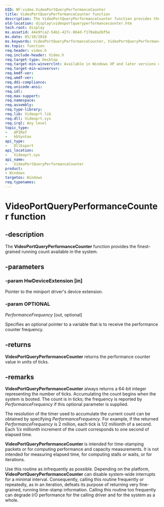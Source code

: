 ```yaml
---
UID: NF:video.VideoPortQueryPerformanceCounter
title: VideoPortQueryPerformanceCounter function
description: The VideoPortQueryPerformanceCounter function provides the finest-grained running count available in the system.
old-location: display\videoportqueryperformancecounter.htm
tech.root: display
ms.assetid: 44e9fca2-54b1-427c-864d-f170a8a26f5e
ms.date: 05/10/2018
ms.keywords: VideoPortQueryPerformanceCounter, VideoPortQueryPerformanceCounter function [Display Devices], VideoPort_Functions_cd442a17-45fb-493b-b725-8bfbd12ed398.xml, display.videoportqueryperformancecounter, video/VideoPortQueryPerformanceCounter
ms.topic: function
req.header: video.h
req.include-header: Video.h
req.target-type: Desktop
req.target-min-winverclnt: Available in Windows XP and later versions of the Windows operating systems.
req.target-min-winversvr: 
req.kmdf-ver: 
req.umdf-ver: 
req.ddi-compliance: 
req.unicode-ansi: 
req.idl: 
req.max-support: 
req.namespace: 
req.assembly: 
req.type-library: 
req.lib: Videoprt.lib
req.dll: Videoprt.sys
req.irql: Any level
topic_type:
-	APIRef
-	kbSyntax
api_type:
-	DllExport
api_location:
-	Videoprt.sys
api_name:
-	VideoPortQueryPerformanceCounter
product:
- Windows
targetos: Windows
req.typenames: 
---
```


# VideoPortQueryPerformanceCounter function


## -description


The <b>VideoPortQueryPerformanceCounter</b> function provides the finest-grained running count available in the system.


## -parameters




### -param HwDeviceExtension [in]

Pointer to the miniport driver's device extension.


### -param OPTIONAL

*PerformanceFrequency* [out, optional]

Specifies an optional pointer to a variable that is to receive the performance counter frequency.




## -returns



<b>VideoPortQueryPerformanceCounter</b> returns the performance counter value in units of ticks.




## -remarks



<b>VideoPortQueryPerformanceCounter</b> always returns a 64-bit integer representing the number of ticks. Accumulating the count begins when the system is booted. The count is in ticks; the frequency is reported by <i>PerformanceFrequency</i> if this optional parameter is supplied.

The resolution of the timer used to accumulate the current count can be obtained by specifying <i>PerformanceFrequency</i>. For example, if the returned <i>PerformanceFrequency</i> is 2 million, each tick is 1/2 millionth of a second. Each 1/<i>x</i> millionth increment of the count corresponds to one second of elapsed time.

<b>VideoPortQueryPerformanceCounter</b> is intended for time-stamping packets or for computing performance and capacity measurements. It is not intended for measuring elapsed time, for computing stalls or waits, or for iterations.

Use this routine as infrequently as possible. Depending on the platform, <b>VideoPortQueryPerformanceCounter</b> can disable system-wide interrupts for a minimal interval. Consequently, calling this routine frequently or repeatedly, as in an iteration, defeats its purpose of returning very fine-grained, running time-stamp information. Calling this routine too frequently can degrade I/O performance for the calling driver and for the system as a whole. 



